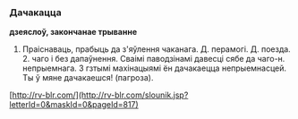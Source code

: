 ### Дачакацца
**дзеяслоў, закончанае трыванне**

1. Праіснаваць, прабыць да з'яўлення чаканага. Д. перамогі. Д. поезда. 2. чаго і без дапаўнення. Сваімі паводзінамі давесці сябе да чаго-н. непрыемнага. З гзтымі махінацыямі ён дачакаецца непрыемнасцей. Ты ў мяне дачакаешся! (пагроза).

<a rel="author">[http://rv-blr.com/](http://rv-blr.com/slounik.jsp?letterId=0&maskId=0&pageId=817)</a>
